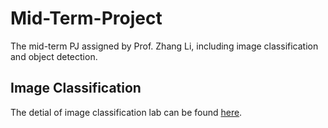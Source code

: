 # Mid-Term-Project
The mid-term PJ assigned by Prof. Zhang Li, including image classification and object detection. 

## Image Classification
The detial of image classification lab can be found [here](https://github.com/Evergreen0929/Mid-Term-Project/tree/main/pytorch-cifar-models).
